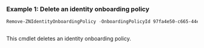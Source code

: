 ### Example 1: Delete an identity onboarding policy
```powershell
Remove-ZNIdentityOnboardingPolicy -OnboardingPolicyId 97fa4e50-c665-44e9-8261-d07c543d9d80
```

```output

```

This cmdlet deletes an identity onboarding policy.
